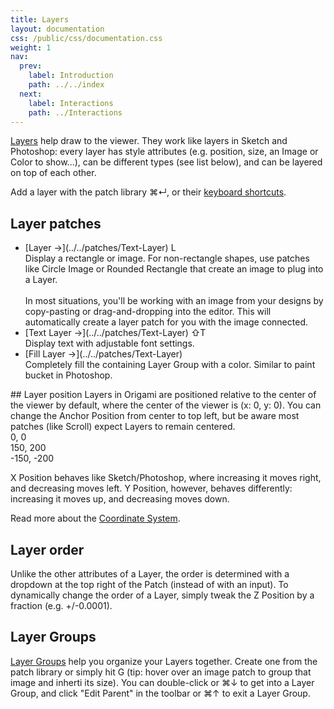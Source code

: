 ```yaml
---
title: Layers
layout: documentation
css: /public/css/documentation.css
weight: 1
nav:
  prev:
    label: Introduction
    path: ../../index
  next:
    label: Interactions
    path: ../Interactions
---
```


[Layers](../../patches/Layer) help draw to the viewer. They work like layers in Sketch and Photoshop: every layer has style attributes (e.g. position, size, an Image or Color to show...), can be different types (see list below), and can be layered on top of each other.

Add a layer with the patch library <span class="key modifier inline">&#8984;</span><span class="key letter inline">&crarr;</span>, or their [keyboard shortcuts](../../workflow/KeyboardShortcuts).

## Layer patches
  <ul class="bulleted-list">
    <li>
      [Layer &rarr;](../../patches/Text-Layer) <span class="key letter inline">L</span>
      <br>
      Display a rectangle or image. For non-rectangle shapes, use patches like Circle Image or Rounded Rectangle that create an image to plug into a Layer.
      <br><br>
      In most situations, you'll be working with an image from your designs by copy-pasting or drag-and-dropping into the editor. This will automatically create a layer patch for you with the image connected.
    </li>
    <li>
      [Text Layer &rarr;](../../patches/Text-Layer) <span class="key modifier inline">&#8679;</span><span class="key letter inline">T</span>
      <br>
      Display text with adjustable font settings.
    </li>
    <li>
      [Fill Layer &rarr;](../../patches/Text-Layer)
      <br>
      Completely fill the containing Layer Group with a color. Similar to paint bucket in Photoshop.
    </li>
  </ul>
## Layer position
Layers in Origami are positioned relative to the center of the viewer by default, where the center of the viewer is (x: 0, y: 0). You can change the Anchor Position from center to top left, but be aware most patches (like Scroll) expect Layers to remain centered.

<div class="coord-example">
  <div class="dot dot-center dot-center-y dot-center-x"></div>
  <div class="label dot-center dot-center-y dot-center-x">0, 0</div>

  <div class="dot dot-top-right dot-top dot-right"></div>
  <div class="label dot-top-right dot-top dot-right">150, 200</div>

  <div class="dot dot-bottom-left dot-bottom dot-left"></div>
  <div class="label dot-bottom-left dot-bottom dot-left">-150, -200</div>
</div>

X Position behaves like Sketch/Photoshop, where increasing it moves right, and decreasing moves left. Y Position, however, behaves differently: increasing it moves up, and decreasing moves down.

Read more about the [Coordinate System](../../concepts/Coordinates).

## Layer order
Unlike the other attributes of a Layer, the order is determined with a dropdown at the top right of the Patch (instead of with an input). To dynamically change the order of a Layer, simply tweak the Z Position by a fraction (e.g. +/-0.0001).

## Layer Groups
[Layer Groups](../../patches/Layer-Group) help you organize your Layers together. Create one from the patch library or simply hit <span class="key letter inline">G</span> (tip: hover over an image patch to group that image and inherti its size). You can double-click or <span class="key modifier inline">&#8984;</span><span class="key letter inline">&darr;</span> to get into a Layer Group, and click "Edit Parent" in the toolbar or <span class="key modifier inline">&#8984;</span><span class="key letter inline">&uarr;</span> to exit a Layer Group.